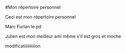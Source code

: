 #Mon répertoire personnel


Ceci est mon répertoire personnel

Marc Furlan le pd



Julien est mon meilleur ami même s'il est gros et moche

modificatiiiiiiiiiion